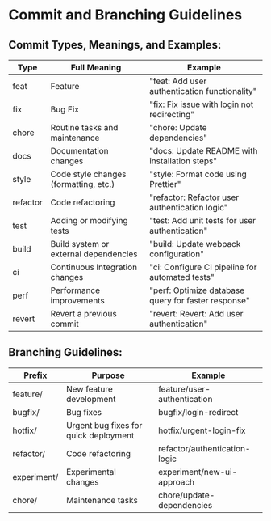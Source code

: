 # Commit and Branching Guidelines

## Commit Types, Meanings, and Examples:

| Type     | Full Meaning                          | Example                                             |
| -------- | ------------------------------------- | --------------------------------------------------- |
| feat     | Feature                               | "feat: Add user authentication functionality"       |
| fix      | Bug Fix                               | "fix: Fix issue with login not redirecting"         |
| chore    | Routine tasks and maintenance         | "chore: Update dependencies"                        |
| docs     | Documentation changes                 | "docs: Update README with installation steps"       |
| style    | Code style changes (formatting, etc.) | "style: Format code using Prettier"                 |
| refactor | Code refactoring                      | "refactor: Refactor user authentication logic"      |
| test     | Adding or modifying tests             | "test: Add unit tests for user authentication"      |
| build    | Build system or external dependencies | "build: Update webpack configuration"               |
| ci       | Continuous Integration changes        | "ci: Configure CI pipeline for automated tests"     |
| perf     | Performance improvements              | "perf: Optimize database query for faster response" |
| revert   | Revert a previous commit              | "revert: Revert: Add user authentication"           |

## Branching Guidelines:

| Prefix     | Purpose                                    | Example                           |
| ---------- | ------------------------------------------ | --------------------------------- |
| feature/   | New feature development                    | feature/user-authentication      |
| bugfix/    | Bug fixes                                  | bugfix/login-redirect             |
| hotfix/    | Urgent bug fixes for quick deployment      | hotfix/urgent-login-fix           |
| refactor/  | Code refactoring                           | refactor/authentication-logic    |
| experiment/| Experimental changes                       | experiment/new-ui-approach        |
| chore/     | Maintenance tasks                          | chore/update-dependencies         |
